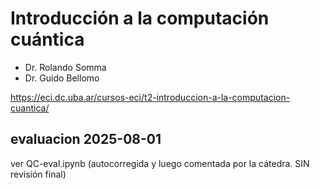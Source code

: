 # Introducción a la computación cuántica

- Dr. Rolando Somma
- Dr. Guido Bellomo

https://eci.dc.uba.ar/cursos-eci/t2-introduccion-a-la-computacion-cuantica/

## evaluacion 2025-08-01

ver QC-eval.ipynb (autocorregida y luego comentada por la cátedra. SIN revisión final)
